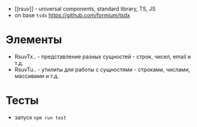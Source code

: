 * [[rsuv]] - universal components, standard library, TS, JS
* on base `tsdx` https://github.com/formium/tsdx

# Элементы
* RsuvTx.. - представление разных сущностей - строк, чисел, email и т.д.
* RsuvTu.. - утилиты для работы с сущностями - строками, числами, массивами и т.д.

# Тесты
* запуск `npm run test`